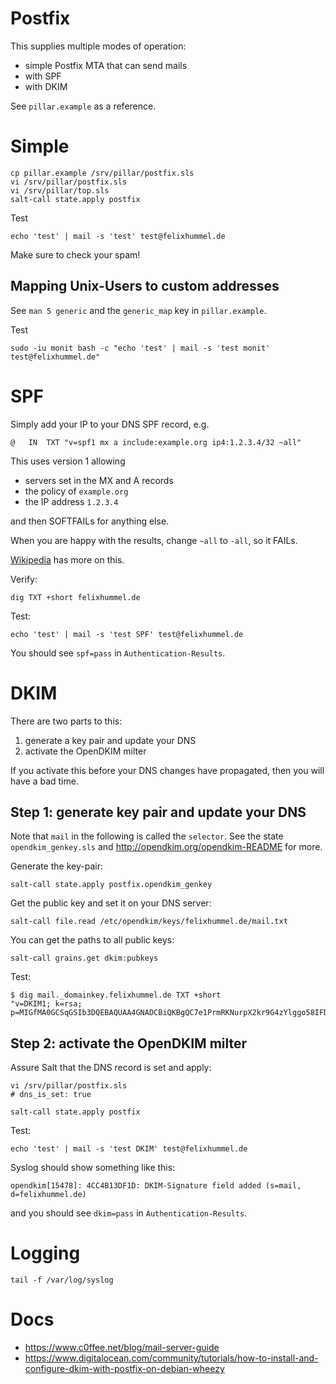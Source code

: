 # Postfix

This supplies multiple modes of operation:

- simple Postfix MTA that can send mails
- with SPF
- with DKIM

See `pillar.example` as a reference.


# Simple
```
cp pillar.example /srv/pillar/postfix.sls
vi /srv/pillar/postfix.sls
vi /srv/pillar/top.sls
salt-call state.apply postfix
```

Test
```
echo 'test' | mail -s 'test' test@felixhummel.de
```

Make sure to check your spam!


## Mapping Unix-Users to custom addresses
See `man 5 generic` and the `generic_map` key in `pillar.example`.

Test
```
sudo -iu monit bash -c "echo 'test' | mail -s 'test monit' test@felixhummel.de"
```


# SPF
Simply add your IP to your DNS SPF record, e.g.
```
@   IN  TXT "v=spf1 mx a include:example.org ip4:1.2.3.4/32 ~all"
```
This uses version 1 allowing

- servers set in the MX and A records
- the policy of `example.org`
- the IP address `1.2.3.4`

and then SOFTFAILs for anything else.

When you are happy with the results, change `~all` to `-all`, so it FAILs.

[Wikipedia](https://en.wikipedia.org/wiki/Sender_Policy_Framework) has more on this.

Verify:
```
dig TXT +short felixhummel.de
```

Test:
```
echo 'test' | mail -s 'test SPF' test@felixhummel.de
```

You should see `spf=pass` in `Authentication-Results`.


# DKIM
There are two parts to this:

1. generate a key pair and update your DNS
2. activate the OpenDKIM milter

If you activate this before your DNS changes have propagated, then you will have a bad time.

## Step 1: generate key pair and update your DNS
Note that `mail` in the following is called the `selector`. See the state `opendkim_genkey.sls`
and http://opendkim.org/opendkim-README for more.

Generate the key-pair:
```
salt-call state.apply postfix.opendkim_genkey
```

Get the public key and set it on your DNS server:
```
salt-call file.read /etc/opendkim/keys/felixhummel.de/mail.txt
```

You can get the paths to all public keys:
```
salt-call grains.get dkim:pubkeys
```

Test:
```
$ dig mail._domainkey.felixhummel.de TXT +short
"v=DKIM1; k=rsa; p=MIGfMA0GCSqGSIb3DQEBAQUAA4GNADCBiQKBgQC7e1PrmRKNurpX2kr9G4zYlggo58IFDUHWTs+GAYyRhL6SyyKwsLxVFY6Cu7kJS7iBW/obAI6uCmWTJF9G+cgeXZHo8Z3BmtGV2P94KFZmh2yruH1mtypLwQR8v5a5iCS8u+VrBNPcW8aPxAAk5BN29usL5wxVDxhn/M6N8cEigwIDAQAB"
```

## Step 2: activate the OpenDKIM milter
Assure Salt that the DNS record is set and apply:
```
vi /srv/pillar/postfix.sls
# dns_is_set: true

salt-call state.apply postfix
```

Test:
```
echo 'test' | mail -s 'test DKIM' test@felixhummel.de
```

Syslog should show something like this:
```
opendkim[15478]: 4CC4B13DF1D: DKIM-Signature field added (s=mail, d=felixhummel.de)
```

and you should see `dkim=pass` in `Authentication-Results`.


# Logging
```
tail -f /var/log/syslog
```


# Docs
- https://www.c0ffee.net/blog/mail-server-guide
- https://www.digitalocean.com/community/tutorials/how-to-install-and-configure-dkim-with-postfix-on-debian-wheezy

